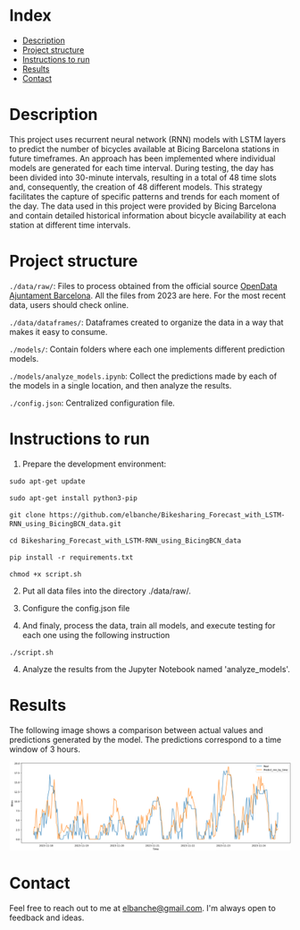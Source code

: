 # Index
- [Description](#Description)
- [Project structure](#project-structure)
- [Instructions to run](#instructions-to-run)
- [Results](#Results)
- [Contact](#Contact)

# Description

This project uses recurrent neural network (RNN) models with LSTM layers to predict the number of bicycles available at Bicing Barcelona stations in future timeframes. An approach has been implemented where individual models are generated for each time interval. During testing, the day has been divided into 30-minute intervals, resulting in a total of 48 time slots and, consequently, the creation of 48 different models. This strategy facilitates the capture of specific patterns and trends for each moment of the day. The data used in this project were provided by Bicing Barcelona and contain detailed historical information about bicycle availability at each station at different time intervals.


# Project structure

`./data/raw/`: Files to process obtained from the official source [OpenData Ajuntament Barcelona](https://opendata-ajuntament.barcelona.cat/data/ca/dataset/estat-estacions-bicing). All the files from 2023 are here. For the most recent data, users should check online.

`./data/dataframes/`: Dataframes created to organize the data in a way that makes it easy to consume.

`./models/`: Contain folders where each one implements different prediction models.

`./models/analyze_models.ipynb`: Collect the predictions made by each of the models in a single location, and then analyze the results.

`./config.json`: Centralized configuration file.


# Instructions to run

1. Prepare the development environment:
```
sudo apt-get update
```
```
sudo apt-get install python3-pip
```
```
git clone https://github.com/elbanche/Bikesharing_Forecast_with_LSTM-RNN_using_BicingBCN_data.git
```
```
cd Bikesharing_Forecast_with_LSTM-RNN_using_BicingBCN_data
```
```
pip install -r requirements.txt
```
```
chmod +x script.sh
```
2. Put all data files into the directory ./data/raw/.
3. Configure the config.json file

4. And finaly, process the data, train all models, and execute testing for each one using the following instruction
```
./script.sh
```

4. Analyze the results from the Jupyter Notebook named 'analyze_models'.

# Results

The following image shows a comparison between actual values and predictions generated by the model. The predictions correspond to a time window of 3 hours.

![image info](/image.png) 

# Contact
Feel free to reach out to me at elbanche@gmail.com. I'm always open to feedback and ideas.
